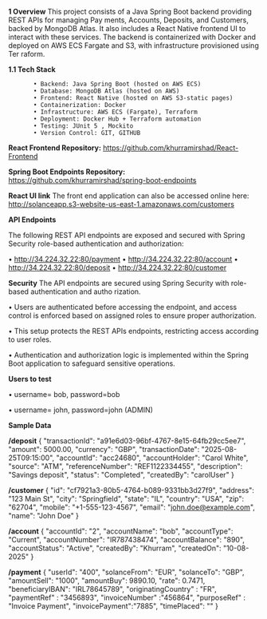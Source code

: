 **1 Overview**
 This project consists of a Java Spring Boot backend providing REST APIs for managing Pay
ments, Accounts, Deposits, and Customers, backed by MongoDB Atlas. It also includes
 a React Native frontend UI to interact with these services. The backend is containerized with
 Docker and deployed on AWS ECS Fargate and S3, with infrastructure provisioned using Ter
raform.


**1.1 Tech Stack**

           • Backend: Java Spring Boot (hosted on AWS ECS)
           • Database: MongoDB Atlas (hosted on AWS)
           • Frontend: React Native (hosted on AWS S3-static pages)
           • Containerization: Docker
           • Infrastructure: AWS ECS (Fargate), Terraform
           • Deployment: Docker Hub + Terraform automation
           • Testing: JUnit 5 , Mockito
           • Version Control: GIT, GITHUB
 
 
 **React Frontend Repository:**
 https://github.com/khurramirshad/React-Frontend
 
 **Spring Boot Endpoints Repository:** 
 https://github.com/khurramirshad/spring-boot-endpoints

 
 **React UI link**
 The front end application can also be accessed online here:
 http://solanceapp.s3-website-us-east-1.amazonaws.com/customers

 
 **API Endpoints**
 
 The following REST API endpoints are exposed and secured with Spring Security role-based
 authentication and authorization:
 
 • http://34.224.32.22:80/payment
 • http://34.224.32.22:80/account
 • http://34.224.32.22:80/deposit
 • http://34.224.32.22:80/customer
 
**Security**
 The API endpoints are secured using Spring Security with role-based authentication and autho
rization.

 • Users are authenticated before accessing the endpoint, and access control is enforced
 based on assigned roles to ensure proper authorization.
 
 • This setup protects the REST APIs endpoints, restricting access according to user roles.
 
 • Authentication and authorization logic is implemented within the Spring Boot application to
 safeguard sensitive operations.

 **Users to test**
 
 • username= bob, password=bob
 
 • username= john, password=john (ADMIN)


**Sample Data**





**/deposit**
{
    "transactionId": "a91e6d03-96bf-4767-8e15-64fb29cc5ee7",
    "amount": 5000.00,
    "currency": "GBP",
    "transactionDate": "2025-08-25T09:15:00",
    "accountId": "acc24680",
    "accountHolder": "Carol White",
    "source": "ATM",
    "referenceNumber": "REF1122334455",
    "description": "Savings deposit",
    "status": "Completed",
    "createdBy": "carolUser"
}


**/customer**
{
    "id": "cf7921a3-80b5-4764-b089-9331bb3d27f9",
    "address": "123 Main St",
    "city": "Springfield",
    "state": "IL",
    "country": "USA",
    "zip": "62704",
    "mobile": "+1-555-123-4567",
    "email": "john.doe@example.com",
    "name": "John Doe"
}

**/account**
{
"accountId": "2",
"accountName": "bob",
"accountType": "Current",
"accountNumber": "IR787438474",
"accountBalance": "890",
"accountStatus": "Active",
"createdBy": "Khurram",
"createdOn": "10-08-2025"
}


**/payment**
{
"userId": "400",
"solanceFrom": "EUR",
"solanceTo": "GBP",     
"amountSell": "1000",
"amountBuy": 9890.10,
"rate": 0.7471,
"beneficiaryIBAN": "IRL78645789",
"originatingCountry" : "FR",  
"paymentRef" : "3456893",
"invoiceNumber" :"456864",
"purposeRef" : "Invoice Payment",
"invoicePayment":"7885",
 "timePlaced": "" 
 } 


 
 


